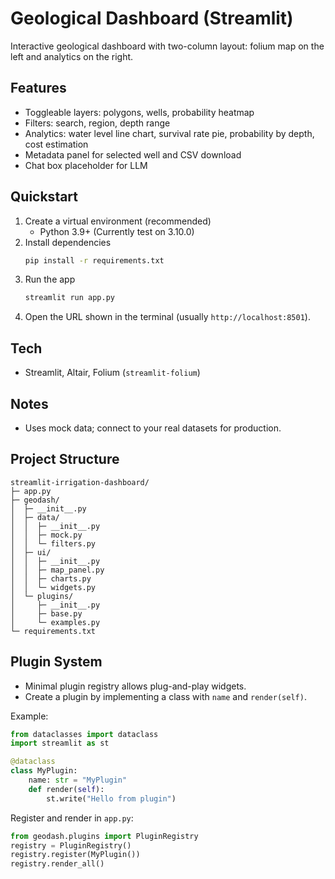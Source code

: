 # Geological Dashboard (Streamlit)
Interactive geological dashboard with two-column layout: folium map on the left and analytics on the right.

## Features
- Toggleable layers: polygons, wells, probability heatmap
- Filters: search, region, depth range
- Analytics: water level line chart, survival rate pie, probability by depth, cost estimation
- Metadata panel for selected well and CSV download
- Chat box placeholder for LLM

## Quickstart
1. Create a virtual environment (recommended)
   - Python 3.9+ (Currently test on 3.10.0)
2. Install dependencies
   ```bash
   pip install -r requirements.txt
   ```
3. Run the app
   ```bash
   streamlit run app.py
   ```
4. Open the URL shown in the terminal (usually `http://localhost:8501`).

## Tech
- Streamlit, Altair, Folium (`streamlit-folium`)

## Notes
- Uses mock data; connect to your real datasets for production.

## Project Structure
```
streamlit-irrigation-dashboard/
├─ app.py
├─ geodash/
│  ├─ __init__.py
│  ├─ data/
│  │  ├─ __init__.py
│  │  ├─ mock.py
│  │  └─ filters.py
│  ├─ ui/
│  │  ├─ __init__.py
│  │  ├─ map_panel.py
│  │  ├─ charts.py
│  │  └─ widgets.py
│  └─ plugins/
│     ├─ __init__.py
│     ├─ base.py
│     └─ examples.py
└─ requirements.txt
```

## Plugin System
- Minimal plugin registry allows plug-and-play widgets.
- Create a plugin by implementing a class with `name` and `render(self)`.

Example:
```python
from dataclasses import dataclass
import streamlit as st

@dataclass
class MyPlugin:
    name: str = "MyPlugin"
    def render(self):
        st.write("Hello from plugin")
```

Register and render in `app.py`:
```python
from geodash.plugins import PluginRegistry
registry = PluginRegistry()
registry.register(MyPlugin())
registry.render_all()
```
